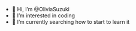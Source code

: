 - 👋 Hi, I’m @OliviaSuzuki
- 👀 I’m interested in coding
- 🌱 I’m currently searching how to start to learn it
